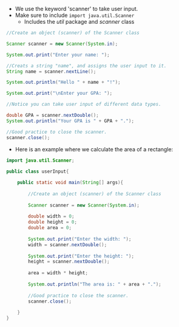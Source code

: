 - We use the keyword 'scanner' to take user input.
- Make sure to include `import java.util.Scanner` 
	- Includes the *util* package and *scanner* class
```java
//Create an object (scanner) of the Scanner class

Scanner scanner = new Scanner(System.in);

System.out.print("Enter your name: ");

//Creats a string "name", and assigns the user input to it.
String name = scanner.nextLine();

System.out.println("Hello " + name + "!");

System.out.print("\nEnter your GPA: ");

//Notice you can take user input of different data types.

double GPA = scanner.nextDouble();
System.out.println("Your GPA is " + GPA + ".");

//Good practice to close the scanner.
scanner.close();
```

- Here is an example where we calculate the area of a rectangle:
```java
import java.util.Scanner;
  
public class userInput{

	public static void main(String[] args){
	
		//Create an object (scanner) of the Scanner class
		
		Scanner scanner = new Scanner(System.in);
		
		double width = 0;
		double height = 0;
		double area = 0;
		
		System.out.print("Enter the width: ");
		width = scanner.nextDouble();
		
		System.out.print("Enter the height: ");
		height = scanner.nextDouble();
		
		area = width * height;
		
		System.out.println("The area is: " + area + ".");
		
		//Good practice to close the scanner.
		scanner.close();
		
	}
}
```